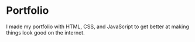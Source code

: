 # Portfolio
I made my portfolio with HTML, CSS, and JavaScript to get better at making things look good on the internet.
